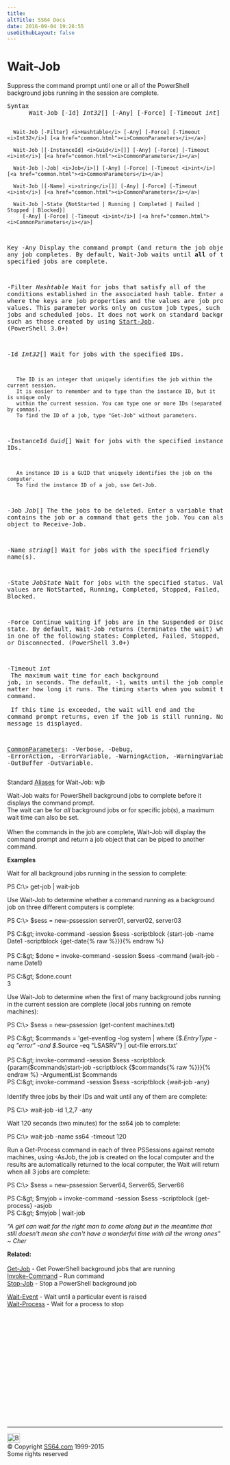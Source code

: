 ```yaml
---
title:
altTitle: SS64 Docs
date: 2016-09-04 19:26:55
useGithubLayout: false
---
```

<!-- #BeginLibraryItem "/Library/head_ps.lbi" --><!-- #EndLibraryItem --><h1>Wait-Job</h1> 
<p>Suppress the command prompt until one or all of the  PowerShell background jobs running in the session are
complete.</p>
<pre>Syntax
      Wait-Job [-Id] <i>Int32</i>[] [-Any] [-Force] [-Timeout <i>int</i>] [<a href="common.html"><i>CommonParameters</i></a>]

      Wait-Job [-Filter] <i>Hashtable</i> [-Any] [-Force] [-Timeout <i>Int32</i>] [<a href="common.html"><i>CommonParameters</i></a>]

      Wait-Job [[-InstanceId] <i>Guid</i>[]] [-Any] [-Force] [-Timeout <i>int</i>] [<a href="common.html"><i>CommonParameters</i></a>]

      Wait-Job [-Job] <i>Job</i>[] [-Any] [-Force] [-Timeout <i>int</i>] [<a href="common.html"><i>CommonParameters</i></a>]

      Wait-Job [[-Name] <i>string</i>[]] [-Any] [-Force] [-Timeout <i>int</i>] [<a href="common.html"><i>CommonParameters</i></a>]

      Wait-Job [-State {NotStarted | Running | Completed | Failed | Stopped | Blocked}]
         [-Any] [-Force] [-Timeout <i>int</i>] [<a href="common.html"><i>CommonParameters</i></a>]

Key
   -Any
       Display the command prompt (and return the job object) when any job completes.
       By default, Wait-Job waits until <b>all</b> of the specified jobs are complete.

   -Filter <i>Hashtable</i>
       Wait for jobs that satisfy all of the conditions established in the associated hash table.
       Enter a hash table where the keys are job properties and the values are job property values.
       This parameter works only on custom job types, such as workflow jobs and scheduled jobs.
       It does not work on standard background jobs, such as those created by using <a href="start-job.html">Start-Job</a>.
       (PowerShell 3.0+)

   -Id <i>Int32</i>[]
       Wait for jobs with the specified IDs. 

       The ID is an integer that uniquely identifies the job within the current session.
       It is easier to remember and to type than the instance ID, but it is unique only
       within the current session. You can type one or more IDs (separated by commas).
       To find the ID of a job, type "Get-Job" without parameters.

   -InstanceId <i>Guid</i>[]
       Wait for jobs with the specified instance IDs.

       An instance ID is a GUID that uniquely identifies the job on the computer.
       To find the instance ID of a job, use Get-Job.

   -Job <i>Job</i>[]
       The the jobs to be deleted.
       Enter a variable that contains the job or a command that gets the job.
       You can also pipe a job object to Receive-Job.

   -Name <i>string</i>[]
       Wait for jobs with the specified friendly name(s).
       
   -State <i>JobState</i>
       Wait for jobs with the specified status.
       Valid values are NotStarted, Running, Completed, Stopped, Failed, and Blocked.

   -Force
       Continue waiting if jobs are in the Suspended or Disconnected state.
       By default, Wait-Job returns (terminates the wait) when jobs are in one of the
       following states: Completed, Failed, Stopped, Suspended, or Disconnected. 
       (PowerShell 3.0+)        

   -Timeout <i>int</i><br>       The maximum wait time for each background job, in seconds.
       The default, -1, waits until the job completes, no matter how long it runs.
       The timing starts when you submit the Wait-Job command. <br>        <br>       If this time is exceeded, the wait will end and the command prompt returns, 
       even if the job is still running. No error message is displayed.

   <a href="common.html">CommonParameters</a>:
       -Verbose, -Debug, -ErrorAction, -ErrorVariable, -WarningAction, -WarningVariable,
       -OutBuffer -OutVariable.</pre>
<p>Standard <a href="get-alias.html">Aliases</a> for Wait-Job: <span class="code">wjb</span></p>
<p>Wait-Job  waits for PowerShell background jobs to complete before it displays the command prompt.<br>
The wait can be for <i>all</i> background jobs or for  specific job(s), a maximum wait time can also be set. <br>

<br>
When the commands in the job are complete, Wait-Job will display the command prompt and return a job object that can be piped  to another command.</p>
<p><b>Examples</b></p>
<p>Wait for all  background jobs running in the session to complete:</p>
<p><span class="code">PS C:\&gt; get-job | wait-job</span></p>
<p>Use Wait-Job to determine whether a command running as a background job on three different computers is complete:</p>
<p><span class="code">PS C:\&gt; $sess = new-pssession server01, server02, server03<br>

PS C:\&gt; invoke-command -session $sess -scriptblock {start-job -name Date1 -scriptblock {get-date{% raw %}}}{% endraw %}<br>
<br>
PS C:\&gt; $done = invoke-command -session $sess -command {wait-job -name Date1}<br>

PS C:\&gt; $done.count<br>
3</span></p>
<p>Use Wait-Job to determine when the first of many background jobs running in the 
current session are complete (local jobs running on remote machines):</p>
<p><span class="code">PS C:\&gt; $sess = new-pssession (get-content machines.txt)  <br>

PS C:\&gt; $commands = 'get-eventlog -log system | where {$_.EntryType -eq "error" -and $_.Source -eq "LSASRV"} | out-file errors.txt'<br>
<br>
PS C:\&gt; invoke-command -session $sess -scriptblock {param($commands)start-job -scriptblock {$commands{% raw %}}}{% endraw %} -ArgumentList $commands<br>
PS C:\&gt; invoke-command -session $sess -scriptblock {wait-job -any}</span><br>
<br>
Identify three jobs by their IDs and wait until any of them are complete:</p>
<p class="code">PS C:\&gt; wait-job -id 1,2,7 -any</p>
<p>Wait 120 seconds (two minutes) for the ss64 job to complete:</p>
<p class="code">PS C:\&gt; wait-job -name ss64 -timeout 120</p>
<p>Run a Get-Process command in each of  three PSSessions against remote machines, using <span class="code">-AsJob</span>, the job is created on the local computer and the results are automatically returned to the local computer, the Wait will return when all 3 jobs are complete:</p>
<p><span class="code">PS C:\&gt; $sess = new-pssession Server64, Server65, Server66<br>

PS C:\&gt; $myjob = invoke-command -session $sess -scriptblock {get-process} -asjob<br>
PS C:\&gt; $myjob | wait-job</span></p>
<p class="quote"><i>“A girl can wait for the right man to come along but in the meantime that still doesn't mean she can't have a wonderful time with all the wrong ones” ~ Cher</i></p>
<p><b>Related:</b><br><br>
<a href="get-job.html">Get-Job</a> - Get PowerShell background jobs that are running<br> 
<a href="invoke-command.html">Invoke-Command</a>        -   Run command
<br>
<a href="stop-job.html">Stop-Job</a> - Stop a PowerShell background job<br>

<a href="wait-event.html">Wait-Event</a> - Wait until a particular event is raised<br>
<a href="wait-process.html">Wait-Process</a> - Wait for a process to stop
<!-- #BeginLibraryItem "/Library/foot_ps.lbi" --></p><p>
<!-- PowerShell300 -->
<ins class="adsbygoogle" style="display:inline-block;width:300px;height:250px" data-ad-client="ca-pub-6140977852749469" data-ad-slot="6253539900"></ins>
<script>
(adsbygoogle = window.adsbygoogle || []).push({});
</script></p>
<hr>
<div id="bl" class="footer"><a href="wait-job.html#"><img src="../images/top.png" width="30" height="22" alt="Back to the Top"></a></div>
<div id="br" class="footer, tagline">© Copyright <a href="../index.html">SS64.com</a> 1999-2015<br>
Some rights reserved</div><!-- #EndLibraryItem -->

